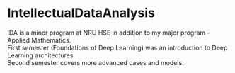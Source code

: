 # IntellectualDataAnalysis
IDA is a minor program at NRU HSE in addition to my major program - Applied Mathematics.\
First semester (Foundations of Deep Learning) was an introduction to Deep Learning architectures. \
Second semester covers more advanced cases and models.
